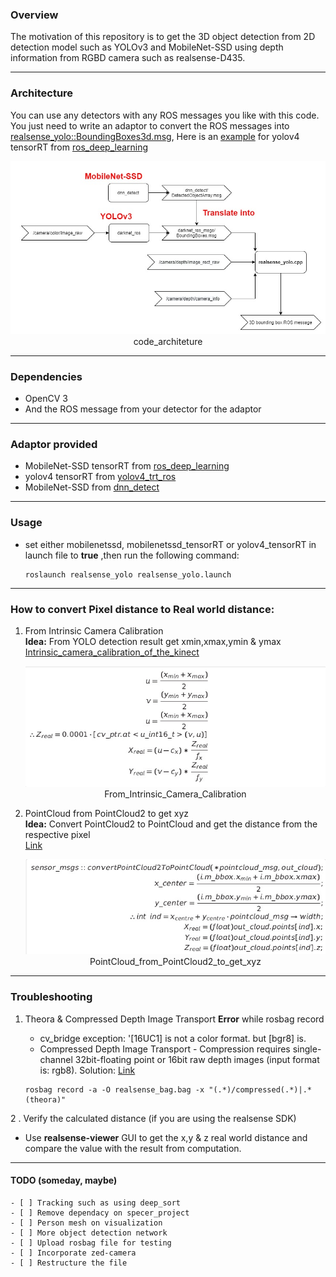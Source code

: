 ### Overview
The motivation of this repository is to get the 3D object detection from 2D detection model such as YOLOv3 and MobileNet-SSD using depth information from RGBD camera such as realsense-D435.

-------------
### Architecture
You can use any detectors with any ROS messages you like with this code. You just need to write an adaptor to convert the ROS messages into [realsense_yolo::BoundingBoxes3d.msg](msg/BoundingBoxes3d.msg), Here is an [example](src/yolov4_tensorRT_adaptor.cpp) for yolov4 tensorRT from  [ros_deep_learning](https://github.com/dusty-nv/ros_deep_learning)

<p align="center">
	<img src="doc/images/architecture.jpg">
	code_architeture
</p>

-------------

### Dependencies
* OpenCV 3
* And the ROS message from your detector for the adaptor 
-------------

### Adaptor provided
- MobileNet-SSD tensorRT from [ros_deep_learning](https://github.com/dusty-nv/ros_deep_learning)
- yolov4 tensorRT from [yolov4_trt_ros](https://github.com/indra4837/yolov4_trt_ros)
- MobileNet-SSD from [dnn_detect](https://github.com/UbiquityRobotics/dnn_detect)
-------------
### Usage
- set either mobilenetssd, mobilenetssd_tensorRT or yolov4_tensorRT in launch file to **true** ,then run the following command:</br>
	```console
	roslaunch realsense_yolo realsense_yolo.launch
	```
-------------
### How to convert Pixel distance to Real world distance:
 1. From Intrinsic Camera Calibration <br/>
	 **Idea:** From YOLO detection result get xmin,xmax,ymin & ymax </br>[Intrinsic_camera_calibration_of_the_kinect](https://vision.in.tum.de/data/datasets/rgbd-dataset/file_formats#intrinsic_camera_calibration_of_the_kinect)

	<p align="center">
		<img src="doc/images/From_Intrinsic_Camera_Calibration1.png">
		From_Intrinsic_Camera_Calibration
	</p>
	
 2. PointCloud from PointCloud2 to get xyz <br/>
	 **Idea:** Convert PointCloud2 to PointCloud and get the distance from the respective pixel <br/>
	 [Link](https://answers.ros.org/question/9239/reading-pointcloud2-in-c/) <br/>

	<p align="center">
		<img src="doc/images/PointCloud_from_PointCloud2_to_get_xyz1.png">
		PointCloud_from_PointCloud2_to_get_xyz
	</p>
-------------
### Troubleshooting
1. Theora & Compressed Depth Image Transport **Error** while rosbag record
	* cv_bridge exception: '[16UC1] is not a color format. but [bgr8] is.
	* Compressed Depth Image Transport - Compression requires single-channel 32bit-floating point or 16bit raw depth images (input format is: rgb8). 
	Solution: [Link](https://github.com/IntelRealSense/realsense-ros/issues/315#issuecomment-531382378)

	```
	rosbag record -a -O realsense_bag.bag -x "(.*)/compressed(.*)|.*(theora)"
	```
2 . Verify the calculated distance (if you are using the realsense SDK) <br/>
- Use **realsense-viewer** GUI to get the x,y & z real world distance and compare the value with the result from computation.

-------------
#### TODO (someday, maybe)
	- [ ] Tracking such as using deep_sort
	- [ ] Remove dependacy on specer_project 	
	- [ ] Person mesh on visualization
	- [ ] More object detection network 
	- [ ] Upload rosbag file for testing
	- [ ] Incorporate zed-camera
	- [ ] Restructure the file